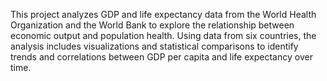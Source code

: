 This project analyzes GDP and life expectancy data from the World Health Organization and the World Bank to explore the relationship between economic output and population health. Using data from six countries, the analysis includes visualizations and statistical comparisons to identify trends and correlations between GDP per capita and life expectancy over time.
